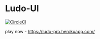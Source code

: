 # Ludo-UI
[![CircleCI](https://circleci.com/gh/cksharma11/Ludo-UI.svg?style=svg&circle-token=43c889893880b5dda4bfcc589f862160179f8f51)](https://circleci.com/gh/cksharma11/Ludo-UI)


play now - https://ludo-pro.herokuapp.com/
